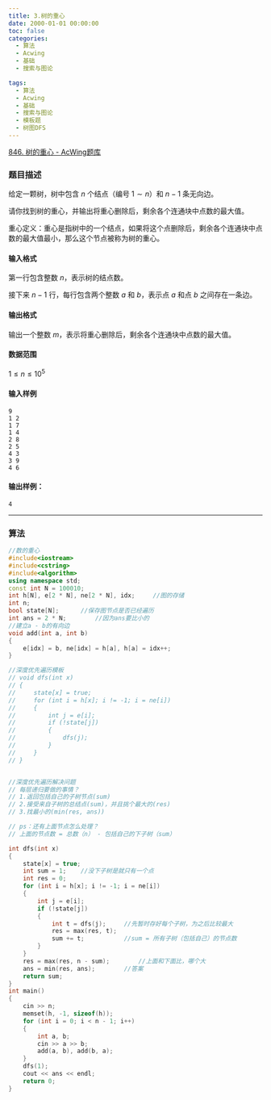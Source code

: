 ```yaml
---
title: 3.树的重心
date: 2000-01-01 00:00:00
toc: false
categories:
  - 算法
  - Acwing
  - 基础
  - 搜索与图论

tags:
  - 算法
  - Acwing
  - 基础
  - 搜索与图论
  - 模板题
  - 树图DFS
---
```


[846. 树的重心 - AcWing题库](https://www.acwing.com/problem/content/848/)

### 题目描述
给定一颗树，树中包含 $n$ 个结点（编号 $1 \sim n$）和 $n-1$ 条无向边。

请你找到树的重心，并输出将重心删除后，剩余各个连通块中点数的最大值。

重心定义：重心是指树中的一个结点，如果将这个点删除后，剩余各个连通块中点数的最大值最小，那么这个节点被称为树的重心。

#### 输入格式

第一行包含整数 $n$，表示树的结点数。

接下来 $n-1$ 行，每行包含两个整数 $a$ 和 $b$，表示点 $a$ 和点 $b$ 之间存在一条边。

#### 输出格式

输出一个整数 $m$，表示将重心删除后，剩余各个连通块中点数的最大值。

#### 数据范围

$1 \le n \le 10^5$

#### 输入样例

```
9
1 2
1 7
1 4
2 8
2 5
4 3
3 9
4 6
```

#### 输出样例：

```
4
```

---
### 算法



```cpp
//数的重心
#include<iostream>
#include<cstring>
#include<algorithm>
using namespace std;
const int N = 100010;
int h[N], e[2 * N], ne[2 * N], idx;     //图的存储
int n;
bool state[N];      //保存图节点是否已经遍历
int ans = 2 * N;        //因为ans要比小的
//建立a - b的有向边
void add(int a, int b)
{
    e[idx] = b, ne[idx] = h[a], h[a] = idx++;
}

//深度优先遍历模板
// void dfs(int x)
// {
//     state[x] = true;
//     for (int i = h[x]; i != -1; i = ne[i])
//     {
//         int j = e[i];
//         if (!state[j])
//         {
//             dfs(j);
//         }
//     }
// }


//深度优先遍历解决问题
// 每层递归要做的事情？
// 1.返回包括自己的子树节点(sum)
// 2.接受来自子树的总结点(sum)，并且挑个最大的(res)
// 3.找最小的(min(res, ans))

// ps：还有上面节点怎么处理？
// 上面的节点数 = 总数（n） - 包括自己的下子树（sum） 

int dfs(int x)
{
    state[x] = true;
    int sum = 1;    //没下子树是就只有一个点
    int res = 0;
    for (int i = h[x]; i != -1; i = ne[i])
    {
        int j = e[i];
        if (!state[j])
        {
            int t = dfs(j);     //先暂时存好每个子树，为之后比较最大
            res = max(res, t);
            sum += t;           //sum = 所有子树（包括自己）的节点数
        }
    }
    res = max(res, n - sum);        //上面和下面比，哪个大
    ans = min(res, ans);        //答案
    return sum;
}
int main()
{
    cin >> n;
    memset(h, -1, sizeof(h));
    for (int i = 0; i < n - 1; i++)
    {
        int a, b;
        cin >> a >> b;
        add(a, b), add(b, a);
    }
    dfs(1);
    cout << ans << endl;
    return 0;
}
```
